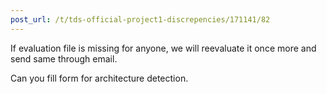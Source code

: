 ```yaml
---
post_url: /t/tds-official-project1-discrepencies/171141/82
---
```

If evaluation file is missing for anyone, we will reevaluate it once more and send same through email.

Can you fill form for architecture detection.